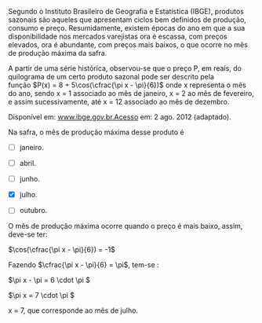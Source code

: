 

Segundo o Instituto Brasileiro de Geografia e Estatística (IBGE), produtos sazonais são aqueles que apresentam ciclos bem definidos de produção, consumo e preço. Resumidamente, existem épocas do ano em que a sua disponibilidade nos mercados varejistas ora é escassa, com preços elevados, ora é abundante, com preços mais baixos, o que ocorre no mês de produção máxima da safra.

A partir de uma série histórica, observou-se que o preço P, em reais, do quilograma de um certo produto sazonal pode ser descrito pela função $P(x) = 8 + 5\cos(\cfrac{\pi x - \pi}{6})$ onde x representa o mês do ano, sendo x = 1 associado ao mês de janeiro, x = 2 ao mês de fevereiro, e assim sucessivamente, até x = 12 associado ao mês de dezembro.

Disponível em: www.ibge.gov.br.Acesso em: 2 ago. 2012 (adaptado).

Na safra, o mês de produção máxima desse produto é



- [ ] janeiro.
- [ ] abril.
- [ ] junho.
- [x] julho.
- [ ] outubro.


O mês de produção máxima ocorre quando o preço é mais baixo, assim, deve-se ter:

$\cos(\cfrac{\pi x - \pi}{6}) = -1$

Fazendo $\cfrac{\pi x - \pi}{6} = \pi$, tem-se :

$\pi x - \pi = 6 \cdot \pi $

$\pi x = 7 \cdot \pi $

x = 7, que corresponde ao mês de julho.

